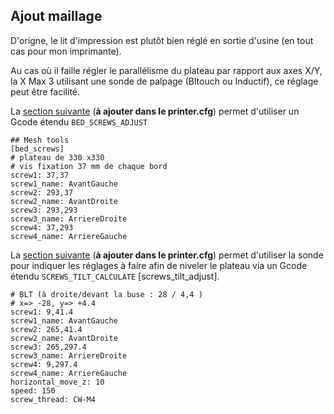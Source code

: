 ## Ajout maillage

D'origne, le lit d'impression est plutôt bien réglé en sortie d'usine (en tout cas pour mon imprimante).

Au cas où il faille régler le parallélisme du plateau par rapport aux axes X/Y, la X Max 3 utilisant une sonde de palpage (Bltouch ou Inductif), ce réglage peut être facilité.

La [section suivante](https://www.klipper3d.org/fr/Config_Reference.html#bed_screws) (**à ajouter dans le printer.cfg**) permet
d'utiliser un Gcode étendu `BED_SCREWS_ADJUST`
```
## Mesh tools
[bed_screws]
# plateau de 330 x330
# vis fixation 37 mm de chaque bord
screw1: 37,37
screw1_name: AvantGauche
screw2: 293,37
screw2_name: AvantDroite
screw3: 293,293
screw3_name: ArriereDroite
screw4: 37,293
screw4_name: ArriereGauche
```

La [section suivante](https://www.klipper3d.org/fr/Config_Reference.html#screws_tilt_adjust) (**à ajouter dans le printer.cfg**) permet
d'utiliser la sonde pour indiquer les réglages à faire afin de niveler le plateau via un Gcode étendu `SCREWS_TILT_CALCULATE`
[screws_tilt_adjust].
```
# BLT (à droite/devant la buse : 28 / 4,4 )
# x=> -28, y=> +4.4
screw1: 9,41.4
screw1_name: AvantGauche
screw2: 265,41.4
screw2_name: AvantDroite
screw3: 265,297.4
screw3_name: ArriereDroite
screw4: 9,297.4
screw4_name: ArriereGauche
horizontal_move_z: 10
speed: 150
screw_thread: CW-M4
```

